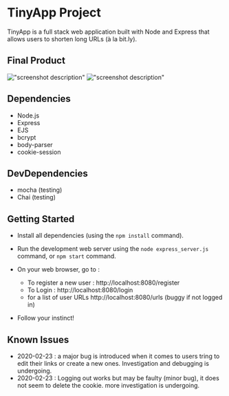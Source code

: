 # TinyApp Project

TinyApp is a full stack web application built with Node and Express that allows users to shorten long URLs (à la bit.ly).

## Final Product

!["screenshot description"](#)
!["screenshot description"](#)

## Dependencies

- Node.js
- Express
- EJS
- bcrypt
- body-parser
- cookie-session

## DevDependencies
- mocha (testing)
- Chai (testing)

## Getting Started

- Install all dependencies (using the `npm install` command).
- Run the development web server using the `node express_server.js` command, or `npm start` command.
- On your web browser, go to :
  - To register a new user :
  http://localhost:8080/register
  - To Login : 
  http://localhost:8080/login
  -  for a list of user URLs
  http://localhost:8080/urls (buggy if not logged in)

- Follow your instinct!

## Known Issues
- 2020-02-23 : a major bug is introduced when it comes to users tring to edit their links or create a new ones. Investigation and debugging is undergoing. 
- 2020-02-23 : Logging out works but may be faulty (minor bug), it does not seem to delete the cookie. more investigation is undergoing.
